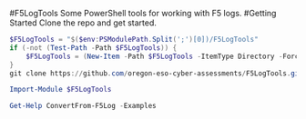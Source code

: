#F5LogTools
Some PowerShell tools for working with F5 logs.
#Getting Started
Clone the repo and get started.

```powershell
$F5LogTools = "$($env:PSModulePath.Split(';')[0])/F5LogTools"
if (-not (Test-Path -Path $F5LogTools)) {
    $F5LogTools = (New-Item -Path $F5LogTools -ItemType Directory -Force).FullName
}
git clone https://github.com/oregon-eso-cyber-assessments/F5LogTools.git $F5LogTools

Import-Module $F5LogTools

Get-Help ConvertFrom-F5Log -Examples
```
